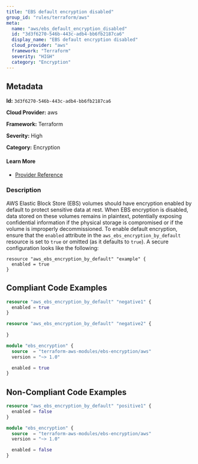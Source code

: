 ```yaml
---
title: "EBS default encryption disabled"
group_id: "rules/terraform/aws"
meta:
  name: "aws/ebs_default_encryption_disabled"
  id: "3d3f6270-546b-443c-adb4-bb6fb2187ca6"
  display_name: "EBS default encryption disabled"
  cloud_provider: "aws"
  framework: "Terraform"
  severity: "HIGH"
  category: "Encryption"
---
```

## Metadata

**Id:** `3d3f6270-546b-443c-adb4-bb6fb2187ca6`

**Cloud Provider:** aws

**Framework:** Terraform

**Severity:** High

**Category:** Encryption

#### Learn More

 - [Provider Reference](https://registry.terraform.io/providers/hashicorp/aws/latest/docs/resources/ebs_encryption_by_default)

### Description

 AWS Elastic Block Store (EBS) volumes should have encryption enabled by default to protect sensitive data at rest. When EBS encryption is disabled, data stored on these volumes remains in plaintext, potentially exposing confidential information if the physical storage is compromised or if the volume is improperly decommissioned. To enable default encryption, ensure that the `enabled` attribute in the `aws_ebs_encryption_by_default` resource is set to `true` or omitted (as it defaults to `true`). A secure configuration looks like the following: 
```
resource "aws_ebs_encryption_by_default" "example" {
  enabled = true
}
```


## Compliant Code Examples
```terraform
resource "aws_ebs_encryption_by_default" "negative1" {
  enabled = true
}

resource "aws_ebs_encryption_by_default" "negative2" {
  
}
```

```terraform
module "ebs_encryption" {
  source  = "terraform-aws-modules/ebs-encryption/aws"
  version = "~> 1.0"

  enabled = true
}
```
## Non-Compliant Code Examples
```terraform
resource "aws_ebs_encryption_by_default" "positive1" {
  enabled = false
}
```

```terraform
module "ebs_encryption" {
  source  = "terraform-aws-modules/ebs-encryption/aws"
  version = "~> 1.0"

  enabled = false
}
```